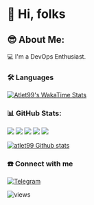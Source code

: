 # 👋 Hi, folks

## 😎 About Me:
💻 I'm a DevOps Enthusiast.

### 🛠 Languages
[![Atlet99's WakaTime Stats](https://github-readme-stats.vercel.app/api/top-langs/?username=atlet99&layout=compact&hide_border=true)](https://github.com/codesshaman?tab=repositories)</br>

### 📊 GitHub Stats:
![](https://github-profile-summary-cards.vercel.app/api/cards/profile-details?username=atlet99&theme=material_palenight)
![](https://github-profile-summary-cards.vercel.app/api/cards/most-commit-language?username=atlet99&theme=material_palenight)
![](https://github-profile-summary-cards.vercel.app/api/cards/repos-per-language?username=atlet99&theme=material_palenight)
![](https://github-profile-summary-cards.vercel.app/api/cards/stats?username=atlet99&theme=material_palenight)
![](https://github-profile-summary-cards.vercel.app/api/cards/productive-time?username=atlet99&theme=material_palenight)

[![atlet99 Github stats](https://github-readme-stats.vercel.app/api?username=atlet99&theme=material-palenight&count_private=true&show_icons=true&hide=contribs,issues&hide_border=true)](https://github.com/atlet99?tab=repositories)

### ☎️ Connect with me

[![Telegram](https://img.shields.io/badge/-Telegram-0088cc?style=for-the-badge&logo=telegram&logoColor=white)](https://t.me/iuhman)

<img alt="views" src="https://komarev.com/ghpvc/?username=atlet99&color=blueviolet&style=plastic&label=views" />